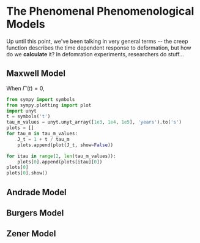 # The Phenomenal Phenomenological Models 

Up until this point, we've been talking in very general terms -- the creep function describes the time dependent response to deformation, but how do we **calculate** it? In defomration experiments, researchers do stuff... 



## Maxwell Model

When $\Gamma'(t)=0$, 

```python
from sympy import symbols
from sympy.plotting import plot
import unyt
t = symbols('t')
tau_m_values = unyt.unyt_array([1e3, 1e4, 1e5], 'years').to('s')
plots = []
for tau_m in tau_m_values:
    J_t = 1 + t / tau_m
    plots.append(plot(J_t, show=False))

for itau in range(2, len(tau_m_values)):
    plots[0].append(plots[itau][0])
plots[0]    
plots[0].show()
```

## Andrade Model 

## Burgers Model 

## Zener Model
